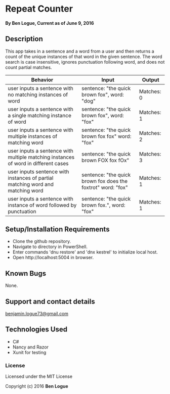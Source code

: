 # Repeat Counter

#### By Ben Logue, Current as of June 9, 2016

## Description

This app takes in a sentence and a word from a user and then returns a count of the unique instances of that word in the given sentence. The word search is case insensitive, ignores punctuation following word, and does not count partial matches.

|Behavior    |Input   |Output   |
|---|---|---|
|user inputs a sentence with no matching instances of word  | sentence: "the quick brown fox", word: "dog"  | Matches: 0  |
|user inputs a sentence with a single matching instance of word |sentence: "the quick brown fox", word: "fox"  | Matches: 1  |
|user inputs a sentence with multiple instances of matching word | sentence: "the quick brown fox fox" word: "fox" | Matches: 2  |
|user inputs a sentence with multiple matching instances of word in different cases  |sentence: "the quick brown FOX fox fOx"  | Matches: 3   |
|user inputs sentence with instances of partial matching word and matching word  | sentence: "the quick brown fox does the foxtrot" word: "fox"  | Matches: 1  |
|user inputs a sentence with instance of word followed by punctuation  | sentence: "the quick brown fox.", word: "fox"  | Matches: 1  |


## Setup/Installation Requirements

* Clone the github repository.
* Navigate to directory in PowerShell.
* Enter commands 'dnu restore' and 'dnx kestrel' to initialize local host.
* Open http://localhost:5004 in browser.

## Known Bugs

None.  

## Support and contact details

benjamin.logue73@gmail.com

## Technologies Used

* C#
* Nancy and Razor
* Xunit for testing

### License

Licensed under the MIT License

Copyright (c) 2016 **Ben Logue**
